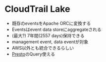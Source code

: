 # CloudTrail Lake

* 既存のeventsをApache ORCに変換する
* Eventsはevent data storeにaggregateされる
* (最大?) 7年間(2557 days)保持できる
* management event, data eventが対象
* AWS以外とも統合できるらしい
* [Presto](https://prestodb.io/docs/current/functions.html)のQuery使える

